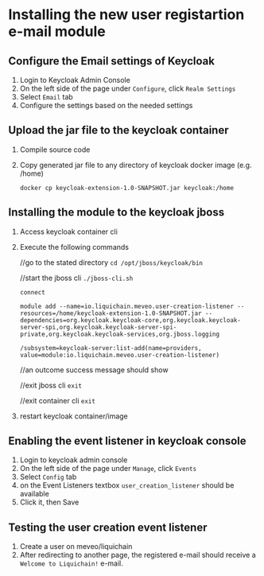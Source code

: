 # Installing the new user registartion e-mail module

## Configure the Email settings of Keycloak
1. Login to Keycloak Admin Console
2. On the left side of the page under `Configure`, click `Realm Settings`
3. Select `Email` tab
4. Configure the settings based on the needed settings

## Upload the jar file to the keycloak container
1. Compile source code
2. Copy generated jar file to any directory of keycloak docker image (e.g. /home)

	`docker cp keycloak-extension-1.0-SNAPSHOT.jar keycloak:/home`

## Installing the module to the keycloak jboss
1. Access keycloak container cli 

2. Execute the following commands

	//go to the stated directory
	`cd /opt/jboss/keycloak/bin`
	
	//start the jboss cli
	`./jboss-cli.sh`
	
	`connect`
	
	`module add --name=io.liquichain.meveo.user-creation-listener --resources=/home/keycloak-extension-1.0-SNAPSHOT.jar --dependencies=org.keycloak.keycloak-core,org.keycloak.keycloak-server-spi,org.keycloak.keycloak-server-spi-private,org.keycloak.keycloak-services,org.jboss.logging`

	`/subsystem=keycloak-server:list-add(name=providers, value=module:io.liquichain.meveo.user-creation-listener)`
	
	//an outcome success message should show
	
	//exit jboss cli
	`exit`
	
	//exit container cli
	`exit`

3. restart keycloak container/image

## Enabling the event listener in keycloak console
1. Login to keycloak admin console
2. On the left side of the page under `Manage`, click `Events`
4. Select `Config` tab
5. on the Event Listeners textbox `user_creation_listener` should be available
6. Click it, then Save

## Testing the user creation event listener
1. Create a user on meveo/liquichain
2. After redirecting to another page, the registered e-mail should receive a `Welcome to Liquichain!` e-mail.